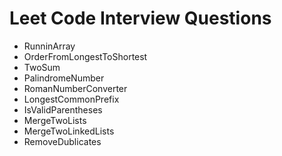 # Leet Code Interview Questions
- RunninArray
- OrderFromLongestToShortest
- TwoSum
- PalindromeNumber
- RomanNumberConverter
- LongestCommonPrefix
- IsValidParentheses
- MergeTwoLists
- MergeTwoLinkedLists
- RemoveDublicates
